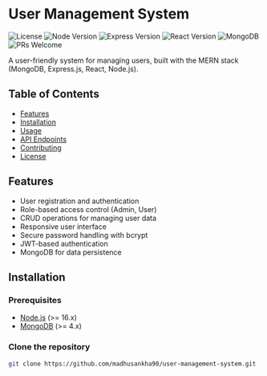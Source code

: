 # User Management System

![License](https://img.shields.io/badge/license-MIT-blue.svg)
![Node Version](https://img.shields.io/badge/node-%3E%3D%2016.x-brightgreen.svg)
![Express Version](https://img.shields.io/badge/express-%5E4.17.1-orange.svg)
![React Version](https://img.shields.io/badge/react-%5E18.0.0-blue.svg)
![MongoDB](https://img.shields.io/badge/mongodb-%5E4.0.0-brightgreen.svg)
![PRs Welcome](https://img.shields.io/badge/PRs-welcome-brightgreen.svg)

A user-friendly system for managing users, built with the MERN stack (MongoDB, Express.js, React, Node.js).

## Table of Contents

- [Features](#features)
- [Installation](#installation)
- [Usage](#usage)
- [API Endpoints](#api-endpoints)
- [Contributing](#contributing)
- [License](#license)

## Features

- User registration and authentication
- Role-based access control (Admin, User)
- CRUD operations for managing user data
- Responsive user interface
- Secure password handling with bcrypt
- JWT-based authentication
- MongoDB for data persistence

## Installation

### Prerequisites

- [Node.js](https://nodejs.org/) (>= 16.x)
- [MongoDB](https://www.mongodb.com/) (>= 4.x)

### Clone the repository

```bash
git clone https://github.com/madhusankha90/user-management-system.git

